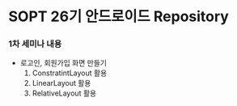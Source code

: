 # SOPT 26기 안드로이드 Repository
### 1차 세미나 내용
- 로고인, 회원가입 화면 만들기
    1. ConstratintLayout 활용
    2. LinearLayout 활용
    3. RelativeLayout 활용
